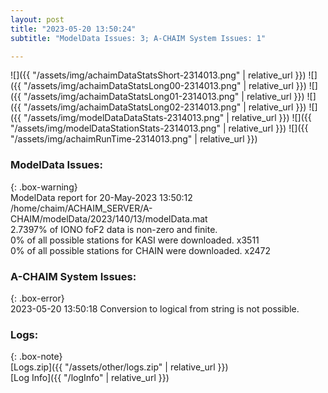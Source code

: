 ```yaml
---
layout: post
title: "2023-05-20 13:50:24"
subtitle: "ModelData Issues: 3; A-CHAIM System Issues: 1"

---
```


![]({{ "/assets/img/achaimDataStatsShort-2314013.png" | relative_url }})
![]({{ "/assets/img/achaimDataStatsLong00-2314013.png" | relative_url }})
![]({{ "/assets/img/achaimDataStatsLong01-2314013.png" | relative_url }})
![]({{ "/assets/img/achaimDataStatsLong02-2314013.png" | relative_url }})
![]({{ "/assets/img/modelDataDataStats-2314013.png" | relative_url }})
![]({{ "/assets/img/modelDataStationStats-2314013.png" | relative_url }})
![]({{ "/assets/img/achaimRunTime-2314013.png" | relative_url }})


### ModelData Issues:  
  
{: .box-warning}  
 ModelData report for 20-May-2023 13:50:12   
 /home/chaim/ACHAIM_SERVER/A-CHAIM/modelData/2023/140/13/modelData.mat   
 2.7397% of IONO foF2 data is non-zero and finite.   
 0% of all possible stations for KASI were downloaded. x3511   
 0% of all possible stations for CHAIN were downloaded. x2472   
  
### A-CHAIM System Issues:  
  
{: .box-error}  
2023-05-20 13:50:18 Conversion to logical from string is not possible.  

### Logs:  
  
{: .box-note}  
[Logs.zip]({{ "/assets/other/logs.zip" | relative_url }})  
[Log Info]({{ "/logInfo" | relative_url }})  
